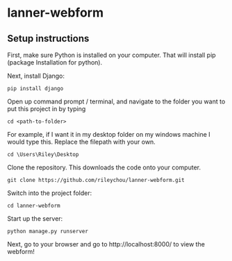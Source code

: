 # lanner-webform

## Setup instructions
First, make sure Python is installed on your computer. That will install pip (package Installation for python).

Next, install Django:
```
pip install django
```

Open up command prompt / terminal, and navigate to the folder you want to put this project in by typing
```
cd <path-to-folder>
```
For example, if I want it in my desktop folder on my windows machine I would type this. Replace the filepath with your own.
```
cd \Users\Riley\Desktop
```

Clone the repository. This downloads the code onto your computer.
```
git clone https://github.com/rileychou/lanner-webform.git
```

Switch into the project folder:
```
cd lanner-webform
```

Start up the server:
```
python manage.py runserver
```

Next, go to your browser and go to http://localhost:8000/ to view the webform!
